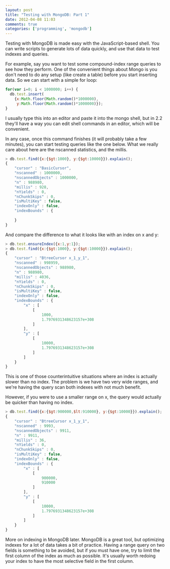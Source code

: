 ```yaml
---
layout: post
title: "Testing with MongoDB: Part 1"
date: 2012-04-08 11:03
comments: true
categories: ['programming', 'mongodb']
---
```

Testing with MongoDB is made easy with the JavaScript-based shell. You can write scripts to generate lots of data quickly, and use that data to test indexes and queries.

For example, say you want to test some compound-index range queries to see how they perform. One of the convenient things about Mongo is you don't need to do any setup (like create a table) before you start inserting data. So we can start with a simple for loop:

``` javascript
for(var i=0; i < 1000000; i++) {
  db.test.insert(
    {x:Math.floor(Math.random()*1000000), 
     y:Math.floor(Math.random()*1000000)});
}
```

I usually type this into an editor and paste it into the mongo shell, but in 2.2 they'll have a way you can edit shell commands in an editor, which will be convenient.
<!--more-->
In any case, once this command finishes (it will probably take a few minutes), you can start testing queries like the one below. What we really care about here are the nscanned statistics, and the millis.

``` javascript
> db.test.find({x:{$gt:1000}, y:{$gt:10000}}).explain();
{
	"cursor" : "BasicCursor",
	"nscanned" : 1000000,
	"nscannedObjects" : 1000000,
	"n" : 988980,
	"millis" : 928,
	"nYields" : 0,
	"nChunkSkips" : 0,
	"isMultiKey" : false,
	"indexOnly" : false,
	"indexBounds" : {
		
	}
}
```

And compare the difference to what it looks like with an index on x and y:

``` javascript
> db.test.ensureIndex({x:1,y:1});
> db.test.find({x:{$gt:1000}, y:{$gt:10000}}).explain();
{
	"cursor" : "BtreeCursor x_1_y_1",
	"nscanned" : 998959,
	"nscannedObjects" : 988980,
	"n" : 988980,
	"millis" : 4036,
	"nYields" : 0,
	"nChunkSkips" : 0,
	"isMultiKey" : false,
	"indexOnly" : false,
	"indexBounds" : {
		"x" : [
			[
				1000,
				1.7976931348623157e+308
			]
		],
		"y" : [
			[
				10000,
				1.7976931348623157e+308
			]
		]
	}
}
```

This is one of those counterintuitive situations where an index is actually slower than no index.
The problem is we have two very wide ranges, and we're having the query scan both indexes with not much benefit.

However, if you were to use a smaller range on x, the query would actually be quicker than having no index.

``` javascript
> db.test.find({x:{$gt:900000,$lt:910000}, y:{$gt:10000}}).explain();
{
	"cursor" : "BtreeCursor x_1_y_1",
	"nscanned" : 9993,
	"nscannedObjects" : 9911,
	"n" : 9911,
	"millis" : 36,
	"nYields" : 0,
	"nChunkSkips" : 0,
	"isMultiKey" : false,
	"indexOnly" : false,
	"indexBounds" : {
		"x" : [
			[
				900000,
				910000
			]
		],
		"y" : [
			[
				10000,
				1.7976931348623157e+308
			]
		]
	}
}
```

More on indexing in MongoDB later. MongoDB is a great tool, but optimizing indexes for a lot of data takes a bit of practice. Having a range query on two fields is something to be avoided, but if you must have one, try to limit the first column of the index as much as possible. It's usually worth redoing your index to have the most selective field in the first column.
